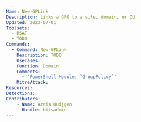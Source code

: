 ```yaml
---
Name: New-GPLink
Description: Links a GPO to a site, domain, or OU
Updated: 2023-07-01
Toolsets:
  - RSAT
  - TODO
Commands:
  - Command: New-GPLink
    Description: TODO
    Usecases:
    Function: Domain
    Comments:
      - 'PowerShell Module: `GroupPolicy`'
    MitreAttack:
Resources:
Detections:
Contributors:
    - Name: Arris Huijgen
      Handle: bitsadmin
---
```

